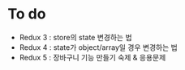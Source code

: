 # To do
* Redux 3 : store의 state 변경하는 법
* Redux 4 : state가 object/array일 경우 변경하는 법
* Redux 5 : 장바구니 기능 만들기 숙제 & 응용문제
